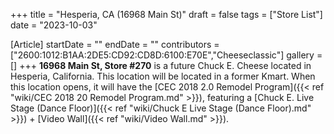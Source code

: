 +++
title = "Hesperia, CA (16968 Main St)"
draft = false
tags = ["Store List"]
date = "2023-10-03"

[Article]
startDate = ""
endDate = ""
contributors = ["2600:1012:B1AA:2DE5:CD92:CD8D:6100:E70E","Cheeseclassic"]
gallery = []
+++
<b>16968 Main St, Store #270</b> is a future Chuck E. Cheese located in Hesperia,
California. This location will be located in a former Kmart. When this location opens, it will have the [CEC 2018 2.0 Remodel Program]({{< ref "wiki/CEC 2018 20 Remodel Program.md" >}}), featuring a [Chuck E. Live Stage (Dance Floor)]({{< ref "wiki/Chuck E Live Stage (Dance Floor).md" >}}) + [Video Wall]({{< ref "wiki/Video Wall.md" >}}).